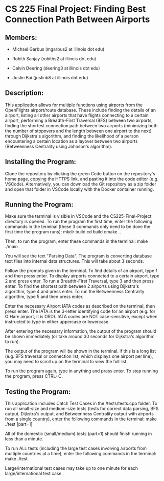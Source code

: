 # CS 225 Final Project: Finding Best Connection Path Between Airports

## Members: 

- Michael Garbus (mgarbus2 at illinois dot edu)

- Rohith Sanjay (rohiths2 at illinois dot edu)

- Calvin Deering (deering3 at illinois dot edu)

- Justin Bai (justinb8 at illinois dot edu)

## Description:
This application allows for multiple functions using airports from the OpenFlights airport/route database. These include finding the details of an airport, listing all other airports that have flights connecting to a certain airport, performing a Breadth-First Traversal (BFS) between two airports, finding the shortest connection path between two airports (minimizing both the number of stopovers and the length between one airport to the next) through Dijkstra's algorithm, and finding the likelihood of a person encountering a certain location as a layover between two airports (Betweenness Centrality using Johnson's algorithm). 

## Installing the Program:
Clone the repository by clicking the green Code button on the repository's home page, copying the HTTPS link, and pasting it into the code editor (e.g. VSCode). Alternatively, you can download the Git repository as a zip folder and open that folder in VSCode locally with the Docker container running.

## Running the Program:
Make sure the terminal is visible in VSCode and the CS225-Final-Project directory is opened. To run the program the first time, enter the following commands in the terminal (these 3 commands only need to be done the first time the program runs):
mkdir build
cd build
cmake .. 

Then, to run the program, enter these commands in the terminal:
make
./main

You will see the text "Parsing Data". The program is converting database text files into internal data structures. This will take about 3 seconds.

Follow the prompts given in the terminal. To find details of an airport, type 1 and then press enter. To display airports connected to a certain airport, type 2 and press enter. To run a Breadth-First Traversal, type 3 and then press enter. To find the shortest path between 2 airports using Dijkstra's algorithm, type 4 and press enter. To run the Betweenness Centrality algorithm, type 5 and then press enter. 

Enter the necessary Airport IATA codes as described on the terminal, then press enter. The IATA is the 3-letter identifying code for an airport (e.g. for O'Hare airport, it is ORD). IATA codes are NOT case-sensitive, except when instructed to type in either uppercase or lowercase. 

After entering the necessary information, the output of the program should be shown immediately (or take around 30 seconds for Dijkstra's algorithm to run).

The output of the program will be shown in the terminal. If this is a long list (e.g. BFS traversal or connection list, which displays one airport per line), you may need to scroll up on the terminal to view the full list.

To run the program again, type in anything and press enter. To stop running the program, press CTRL+C. 

## Testing the Program:
This application includes Catch Test Cases in the /tests/tests.cpp folder. To run all small-size and medium-size tests (tests for correct data parsing, BFS output, Dijkstra's output, and Betweenness Centrality output with airports from a single country), enter the following commands in the terminal:
make
./test [part=1]

All of the domestic (small/medium) tests (part=1) should finish running in less than a minute.

To run ALL tests (including the large test cases involving airports from multiple countries at a time), enter the following commands in the terminal:
make
./test

Large/international test cases may take up to one minute for each large/international test case.


